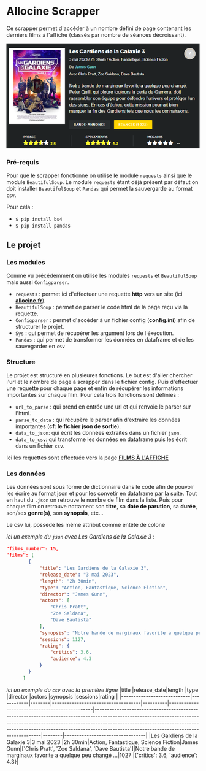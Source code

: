 # Allocine Scrapper

Ce scrapper permet d'accéder à un nombre défini de page contenant les derniers films à l'affiche (classés par nombre de séances décroissant).

![à l'affiche](/assets/allocine.png)


### Pré-requis 
Pour que le scrapper fonctionne on utilise le module `requests` ainsi que le module `BeautifulSoup`. Le module `requests` étant déjà présent par défaut on doit installer `BeautifulSoup` et `Pandas` qui permet la sauvergarde au format `csv`.

Pour cela :
* `$ pip install bs4`
* `$ pip install pandas`

## Le projet
### Les modules
Comme vu précédemment on utilise les modules `requests` et `BeautifulSoup` mais aussi `Configparser`.
* `requests` : permet ici d'effectuer une requette **http** vers un site (ici **[allocine.fr](https://www.allocine.fr/)**).
* `BeautifulSoup` : permet de parser le code html de la page reçu via la requette.
* `Configparser` : permet d'accéder à un fichier config (**config.ini**) afin de structurer le projet. 
* `Sys` : qui permet de récupérer les argument lors de l'éxecution.
* `Pandas` : qui permet de transformer les données en dataframe et de les sauvegarder en `csv`

### Structure
Le projet est structuré en plusieures fonctions. Le but est d'aller chercher l'url et le nombre de page à scrapper dans le fichier config. Puis d'effectuer une requette pour chaque page et enfin de récupérer les informations importantes sur chaque film. 
Pour cela trois fonctions sont définies :
* `url_to_parse` : qui prend en entrée une url et qui renvoie le parser sur l'html.
* `parse_to_data` : qui récupère le parser afin d'extraire les données importantes (**cf: le fichier json de sortie**).
* `data_to_json`: qui écrit les données extraites dans un fichier `json`.
* `data_to_csv`: qui transforme les données en dataframe puis les écrit dans un fichier `csv`.

Ici les requettes sont effectuée vers la page **[FILMS À L'AFFICHE](https://www.allocine.fr/film/aucinema/?page=1)**



### Les données
Les données sont sous forme de dictionnaire dans le code afin de pouvoir les écrire au format json et pour les convetir en dataframe par la suite. Tout en haut du `.json` on retrouve le nombre de film dans la liste. Puis pour chaque film on retrouve nottament son **titre**, sa **date de parution**, sa **durée**, son/ses **genre(s)**, son **synopsis**, etc...

Le csv lui, possède les même attribut comme entête de colone 

*ici un exemple du `json` avec Les Gardiens de la Galaxie 3 :*

```json
"films_number": 15,
"films": [
        {
            "title": "Les Gardiens de la Galaxie 3",
            "release_date": "3 mai 2023",
            "length": "2h 30min",
            "type": "Action, Fantastique, Science Fiction",
            "director": "James Gunn",
            "actors": [
                "Chris Pratt",
                "Zoe Saldana",
                "Dave Bautista"
            ],
            "synopsis": "Notre bande de marginaux favorite a quelque peu changé. Peter Quill, qui pleure toujours la perte de Gamora, doit rassembler son équipe pour défendre l’univers et protéger l’un des siens. En cas d’échec, cette mission pourrait bien marquer la fin des Gardiens tels que nous les connaissons.",
            "sessions": 1127,
            "rating": {
                "critics": 3.6,
                "audience": 4.3
            }
        }
      ]
```
*ici un exemple du `csv` avec la première ligne*
|title                       |release_date|length  |type                                |director  |actors                                         |synopsis                                                                                                                                                                                                                                                                                          |sessions|rating                           |
|----------------------------|------------|--------|------------------------------------|----------|-----------------------------------------------|--------------------------------------------------------------------------------------------------------------------------------------------------------------------------------------------------------------------------------------------------------------------------------------------------|--------|---------------------------------|
|Les Gardiens de la Galaxie 3|3 mai 2023  |2h 30min|Action, Fantastique, Science Fiction|James Gunn|['Chris Pratt', 'Zoe Saldana', 'Dave Bautista']|Notre bande de marginaux favorite a quelque peu changé ...|1027    |{'critics': 3.6, 'audience': 4.3}|


